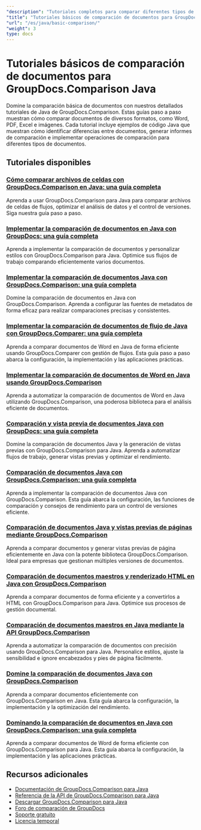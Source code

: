 ```yaml
---
"description": "Tutoriales completos para comparar diferentes tipos de documentos como Word, PDF, Excel, imágenes y más utilizando GroupDocs.Comparison para Java."
"title": "Tutoriales básicos de comparación de documentos para GroupDocs.Comparison Java"
"url": "/es/java/basic-comparison/"
"weight": 3
type: docs
---
```

# Tutoriales básicos de comparación de documentos para GroupDocs.Comparison Java

Domine la comparación básica de documentos con nuestros detallados tutoriales de Java de GroupDocs.Comparison. Estas guías paso a paso muestran cómo comparar documentos de diversos formatos, como Word, PDF, Excel e imágenes. Cada tutorial incluye ejemplos de código Java que muestran cómo identificar diferencias entre documentos, generar informes de comparación e implementar operaciones de comparación para diferentes tipos de documentos.

## Tutoriales disponibles

### [Cómo comparar archivos de celdas con GroupDocs.Comparison en Java: una guía completa](./compare-cell-files-groupdocs-java-streams/)
Aprenda a usar GroupDocs.Comparison para Java para comparar archivos de celdas de flujos, optimizar el análisis de datos y el control de versiones. Siga nuestra guía paso a paso.

### [Implementar la comparación de documentos en Java con GroupDocs: una guía completa](./java-document-comparison-groupdocs-tutorial/)
Aprenda a implementar la comparación de documentos y personalizar estilos con GroupDocs.Comparison para Java. Optimice sus flujos de trabajo comparando eficientemente varios documentos.

### [Implementar la comparación de documentos Java con GroupDocs.Comparison: una guía completa](./java-document-comparison-groupdocs-metadata-source/)
Domine la comparación de documentos en Java con GroupDocs.Comparison. Aprenda a configurar las fuentes de metadatos de forma eficaz para realizar comparaciones precisas y consistentes.

### [Implementar la comparación de documentos de flujo de Java con GroupDocs.Comparer: una guía completa](./java-stream-document-comparison-groupdocs/)
Aprenda a comparar documentos de Word en Java de forma eficiente usando GroupDocs.Comparer con gestión de flujos. Esta guía paso a paso abarca la configuración, la implementación y las aplicaciones prácticas.

### [Implementar la comparación de documentos de Word en Java usando GroupDocs.Comparison](./word-document-comparison-groupdocs-java/)
Aprenda a automatizar la comparación de documentos de Word en Java utilizando GroupDocs.Comparison, una poderosa biblioteca para el análisis eficiente de documentos.

### [Comparación y vista previa de documentos Java con GroupDocs: una guía completa](./master-java-document-comparison-preview-groupdocs/)
Domine la comparación de documentos Java y la generación de vistas previas con GroupDocs.Comparison para Java. Aprenda a automatizar flujos de trabajo, generar vistas previas y optimizar el rendimiento.

### [Comparación de documentos Java con GroupDocs.Comparison: una guía completa](./java-document-comparison-groupdocs-comparison/)
Aprenda a implementar la comparación de documentos Java con GroupDocs.Comparison. Esta guía abarca la configuración, las funciones de comparación y consejos de rendimiento para un control de versiones eficiente.

### [Comparación de documentos Java y vistas previas de páginas mediante GroupDocs.Comparison](./java-groupdocs-comparison-document-management/)
Aprenda a comparar documentos y generar vistas previas de página eficientemente en Java con la potente biblioteca GroupDocs.Comparison. Ideal para empresas que gestionan múltiples versiones de documentos.

### [Comparación de documentos maestros y renderizado HTML en Java con GroupDocs.Comparison](./master-groupdocs-comparison-java-document-html-rendering/)
Aprenda a comparar documentos de forma eficiente y a convertirlos a HTML con GroupDocs.Comparison para Java. Optimice sus procesos de gestión documental.

### [Comparación de documentos maestros en Java mediante la API GroupDocs.Comparison](./mastering-document-comparison-java-groupdocs/)
Aprenda a automatizar la comparación de documentos con precisión usando GroupDocs.Comparison para Java. Personalice estilos, ajuste la sensibilidad e ignore encabezados y pies de página fácilmente.

### [Domine la comparación de documentos Java con GroupDocs.Comparison](./java-groupdocs-comparison-document-management-guide/)
Aprenda a comparar documentos eficientemente con GroupDocs.Comparison en Java. Esta guía abarca la configuración, la implementación y la optimización del rendimiento.

### [Dominando la comparación de documentos en Java con GroupDocs.Comparison: una guía completa](./document-comparison-groupdocs-java/)
Aprenda a comparar documentos de Word de forma eficiente con GroupDocs.Comparison para Java. Esta guía abarca la configuración, la implementación y las aplicaciones prácticas.

## Recursos adicionales

- [Documentación de GroupDocs.Comparison para Java](https://docs.groupdocs.com/comparison/java/)
- [Referencia de la API de GroupDocs.Comparison para Java](https://reference.groupdocs.com/comparison/java/)
- [Descargar GroupDocs.Comparison para Java](https://releases.groupdocs.com/comparison/java/)
- [Foro de comparación de GroupDocs](https://forum.groupdocs.com/c/comparison)
- [Soporte gratuito](https://forum.groupdocs.com/)
- [Licencia temporal](https://purchase.groupdocs.com/temporary-license/)